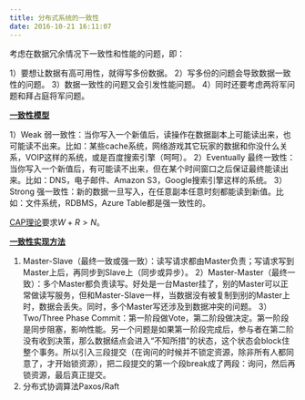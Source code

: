 ```yaml
---
title: 分布式系统的一致性
date: 2016-10-21 16:11:07
---
```


考虑在数据冗余情况下一致性和性能的问题，即：

1）要想让数据有高可用性，就得写多份数据。
2）写多份的问题会导致数据一致性的问题。
3）数据一致性的问题又会引发性能问题。
4）同时还要考虑两将军问题和拜占庭将军问题。

**[一致性模型](http://coolshell.cn/articles/10910.html)**

1）Weak 弱一致性：当你写入一个新值后，读操作在数据副本上可能读出来，也可能读不出来。比如：某些cache系统，网络游戏其它玩家的数据和你没什么关系，VOIP这样的系统，或是百度搜索引擎（呵呵）。
2）Eventually 最终一致性：当你写入一个新值后，有可能读不出来，但在某个时间窗口之后保证最终能读出来。比如：DNS，电子邮件、Amazon S3，Google搜索引擎这样的系统。
3）Strong 强一致性：新的数据一旦写入，在任意副本任意时刻都能读到新值。比如：文件系统，RDBMS，Azure Table都是强一致性的。

[CAP理论](http://www.read.seas.harvard.edu/~kohler/class/cs239-w08/decandia07dynamo.pdf)要求$W+R > N$。

**[一致性实现方法](http://coolshell.cn/articles/10910.html)**

1) Master-Slave（最终一致或强一致）：读写请求都由Master负责；写请求写到Master上后，再同步到Slave上（同步或异步）。
2）Master-Master（最终一致）：多个Master都负责读写。好处是一台Master挂了，别的Master可以正常做读写服务，但和Master-Slave一样，当数据没有被复制到别的Master上时，数据会丢失。同时，多个Master写还涉及到数据冲突的问题。
3）Two/Three Phase Commit：第一阶段做Vote，第二阶段做决定。第一阶段是同步阻塞，影响性能。另一个问题是如果第一阶段完成后，参与者在第二阶没有收到决策，那么数据结点会进入“不知所措”的状态，这个状态会block住整个事务。所以引入三段提交（在询问的时候并不锁定资源，除非所有人都同意了，才开始锁资源），把二段提交的第一个段break成了两段：询问，然后再锁资源，最后真正提交。
4) 分布式协调算法Paxos/Raft

